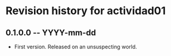 # Revision history for actividad01

## 0.1.0.0 -- YYYY-mm-dd

* First version. Released on an unsuspecting world.
